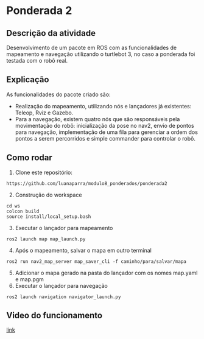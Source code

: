 # Ponderada 2

## Descrição da atividade
Desenvolvimento de um pacote em ROS com as funcionalidades de mapeamento e navegação utilizando o turtlebot 3, no caso a ponderada foi testada com o robô real. 

## Explicação
As funcionalidades do pacote criado são: 
- Realização do mapeamento, utilizando nós e lançadores já existentes: Teleop, Rviz e Gazebo.
- Para a navegação, existem quatro nós que são responsáveis pela movimentação do robô: inicialização da pose no nav2, envio de pontos para navegação, implementação de uma fila para gerenciar a ordem dos pontos a serem percorridos e simple commander para controlar o robô.

## Como rodar
1. Clone este repositório:
```
https://github.com/luanaparra/modulo8_ponderados/ponderada2
```
2. Construção do workspace
```
cd ws
colcon build
source install/local_setup.bash
```
3. Executar o lançador para mapeamento
```
ros2 launch map map_launch.py
```
4. Após o mapeamento, salvar o mapa em outro terminal
```
ros2 run nav2_map_server map_saver_cli -f caminho/para/salvar/mapa
```
5. Adicionar o mapa gerado na pasta do lançador com os nomes map.yaml e map.pgm
6. Executar o lançador para navegação
```
ros2 launch navigation navigator_launch.py
```

## Video do funcionamento 
[link](https://github.com/luanaparra/modulo8_ponderados/blob/main/ponderada2/video-robo.mov)


